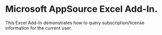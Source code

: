 # Microsoft AppSource Excel Add-In.

This Excel Add-In demonstrates how to query subscription/license information for the current user.

